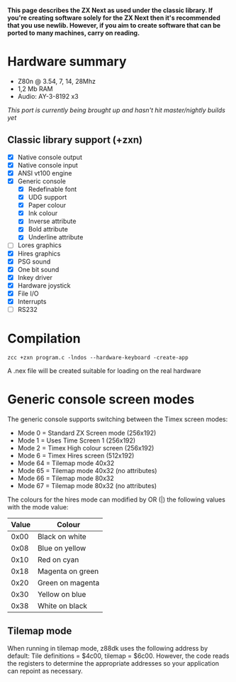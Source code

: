 **This page describes the ZX Next as used under the classic library. If you're creating software solely for the ZX Next then it's recommended that you use newlib. However, if you aim to create software that can be ported to many machines, carry on reading.**

# Hardware summary

* Z80n @ 3.54, 7, 14, 28Mhz
* 1,2 Mb RAM
* Audio: AY-3-8192 x3

_This port is currently being brought up and hasn't hit master/nightly builds yet_

## Classic library support (+zxn)

* [x] Native console output
* [x] Native console input
* [x] ANSI vt100 engine
* [x] Generic console
    * [x] Redefinable font
    * [x] UDG support
    * [x] Paper colour
    * [x] Ink colour
    * [x] Inverse attribute
    * [x] Bold attribute
    * [x] Underline attribute
* [ ] Lores graphics
* [x] Hires graphics
* [x] PSG sound
* [x] One bit sound
* [x] Inkey driver
* [x] Hardware joystick
* [x] File I/O
* [x] Interrupts
* [ ] RS232

# Compilation

    zcc +zxn program.c -lndos --hardware-keyboard -create-app

A .nex file will be created suitable for loading on the real hardware 

# Generic console screen modes

The generic console supports switching between the Timex screen modes:

* Mode 0 = Standard ZX Screen mode (256x192)
* Mode 1 = Uses Time Screen 1 (256x192)
* Mode 2 = Timex High colour screen (256x192)
* Mode 6 = Timex Hires screen (512x192)
* Mode 64 = Tilemap mode 40x32
* Mode 65 = Tilemap mode 40x32 (no attributes)
* Mode 66 = Tilemap mode 80x32
* Mode 67 = Tilemap mode 80x32 (no attributes)

The colours for the hires mode can modified by OR (|) the following values with the mode value:

| Value | Colour |
|-|-|
| 0x00 | Black on white |
| 0x08 | Blue on yellow |
| 0x10 | Red on cyan |
| 0x18 | Magenta on green |
| 0x20 | Green on magenta |
| 0x30 | Yellow on blue |
| 0x38 | White on black |

## Tilemap mode

When running in tilemap mode, z88dk uses the following address by default: Tile definitions = $4c00, tilemap = $6c00. However, the code reads the registers to determine the appropriate addresses so your application can repoint as necessary.




